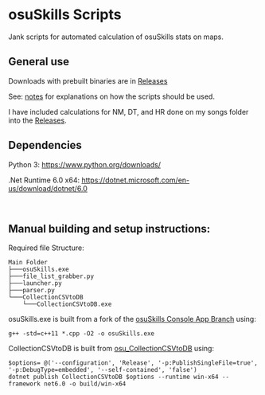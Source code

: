 # osuSkills Scripts

Jank scripts for automated calculation of osuSkills stats on maps.

## General use

Downloads with prebuilt binaries are in [Releases](https://github.com/Kuuuube/osuSkills_Scripts/releases)

See: [notes](https://github.com/Kuuuube/osuSkills_Scripts/blob/main/notes.md) for explanations on how the scripts should be used.

I have included calculations for NM, DT, and HR done on my songs folder into the [Releases](https://github.com/Kuuuube/osuSkills_Scripts/releases).

## Dependencies

Python 3: https://www.python.org/downloads/

.Net Runtime 6.0 x64: https://dotnet.microsoft.com/en-us/download/dotnet/6.0

<br>

## Manual building and setup instructions:

Required file Structure:
```
Main Folder
├───osuSkills.exe 
├───file_list_grabber.py
├───launcher.py
├───parser.py
└───CollectionCSVtoDB
    └───CollectionCSVtoDB.exe
```

osuSkills.exe is built from a fork of the [osuSkills Console App Branch](https://github.com/Kuuuube/osuSkills/tree/console_app) using:
```
g++ -std=c++11 *.cpp -O2 -o osuSkills.exe
```

CollectionCSVtoDB is built from [osu_CollectionCSVtoDB](https://github.com/Kuuuube/osu_CollectionCSVtoDB) using:
```
$options= @('--configuration', 'Release', '-p:PublishSingleFile=true', '-p:DebugType=embedded', '--self-contained', 'false')
dotnet publish CollectionCSVtoDB $options --runtime win-x64 --framework net6.0 -o build/win-x64
```